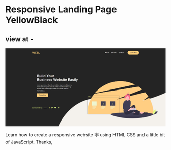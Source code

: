 # Responsive Landing Page YellowBlack



## view at -

![preview img](/preview.jpg)

Learn how to create a responsive website 🕸 using HTML CSS and a little bit of JavaScript. 
Thanks,


